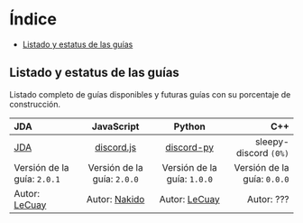 # Índice

* [Listado y estatus de las guías](#listado-y-estatus-de-las-guías)

## Listado y estatus de las guías
Listado completo de guías disponibles y futuras guías con su porcentaje de construcción.

| **JDA** | **JavaScript** | **Python** | **C++**
| :------- | :------: | :-----: | -----:
| [JDA](/java/jda.md)   | [discord.js](/js/discord-js.md)       | [discord-py](/py/discord-py.md)  | sleepy-discord `(0%)` |
| Versión de la guía: `2.0.1`   | Versión de la guía: `2.0.0`     | Versión de la guía: `1.0.0` | Versión de la guía: `0.0.0` |
| Autor: [LeCuay](https://github.com/LeCuay) | Autor: [Nakido](https://github.com/Nakido) | Autor: [LeCuay](https://github.com/LeCuay) | Autor: ???
